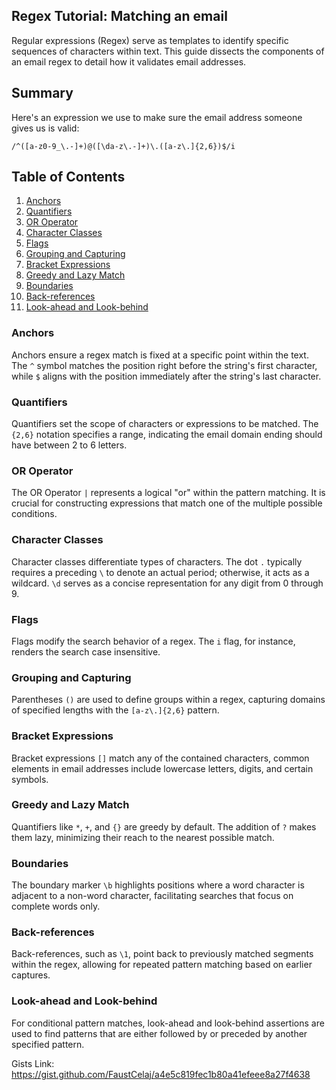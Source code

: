 ## Regex Tutorial: Matching an email

Regular expressions (Regex) serve as templates to identify specific sequences of characters within text. This guide dissects the components of an email regex to detail how it validates email addresses.

## Summary
Here's an expression we use to make sure the email address someone gives us is valid:
```
/^([a-z0-9_\.-]+)@([\da-z\.-]+)\.([a-z\.]{2,6})$/i
```

## Table of Contents

1. [Anchors](#anchors)
2. [Quantifiers](#quantifiers)
3. [OR Operator](#or-operator)
4. [Character Classes](#character-classes)
5. [Flags](#flags)
6. [Grouping and Capturing](#grouping-and-capturing)
7. [Bracket Expressions](#bracket-expressions)
8. [Greedy and Lazy Match](#greedy-and-lazy-match)
9. [Boundaries](#boundaries)
10. [Back-references](#back-references)
11. [Look-ahead and Look-behind](#look-ahead-and-look-behind)


### Anchors
Anchors ensure a regex match is fixed at a specific point within the text. The `^` symbol matches the position right before the string's first character, while `$` aligns with the position immediately after the string's last character.

### Quantifiers
Quantifiers set the scope of characters or expressions to be matched. The `{2,6}` notation specifies a range, indicating the email domain ending should have between 2 to 6 letters.

### OR Operator
The OR Operator `|` represents a logical "or" within the pattern matching. It is crucial for constructing expressions that match one of the multiple possible conditions.

### Character Classes
Character classes differentiate types of characters. The dot `.` typically requires a preceding `\` to denote an actual period; otherwise, it acts as a wildcard. `\d` serves as a concise representation for any digit from 0 through 9.

### Flags
Flags modify the search behavior of a regex. The `i` flag, for instance, renders the search case insensitive.

### Grouping and Capturing
Parentheses `()` are used to define groups within a regex, capturing domains of specified lengths with the `[a-z\.]{2,6}` pattern.

### Bracket Expressions
Bracket expressions `[]` match any of the contained characters, common elements in email addresses include lowercase letters, digits, and certain symbols.

### Greedy and Lazy Match
Quantifiers like `*`, `+`, and `{}` are greedy by default. The addition of `?` makes them lazy, minimizing their reach to the nearest possible match.

### Boundaries
The boundary marker `\b` highlights positions where a word character is adjacent to a non-word character, facilitating searches that focus on complete words only.

### Back-references
Back-references, such as `\1`, point back to previously matched segments within the regex, allowing for repeated pattern matching based on earlier captures.

### Look-ahead and Look-behind
For conditional pattern matches, look-ahead and look-behind assertions are used to find patterns that are either followed by or preceded by another specified pattern.

Gists Link: https://gist.github.com/FaustCelaj/a4e5c819fec1b80a41efeee8a27f4638
